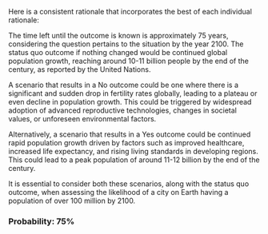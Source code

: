 Here is a consistent rationale that incorporates the best of each individual rationale:

The time left until the outcome is known is approximately 75 years, considering the question pertains to the situation by the year 2100. The status quo outcome if nothing changed would be continued global population growth, reaching around 10-11 billion people by the end of the century, as reported by the United Nations.

A scenario that results in a No outcome could be one where there is a significant and sudden drop in fertility rates globally, leading to a plateau or even decline in population growth. This could be triggered by widespread adoption of advanced reproductive technologies, changes in societal values, or unforeseen environmental factors.

Alternatively, a scenario that results in a Yes outcome could be continued rapid population growth driven by factors such as improved healthcare, increased life expectancy, and rising living standards in developing regions. This could lead to a peak population of around 11-12 billion by the end of the century.

It is essential to consider both these scenarios, along with the status quo outcome, when assessing the likelihood of a city on Earth having a population of over 100 million by 2100.

### Probability: 75%